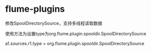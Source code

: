 # flume-plugins
修改SpoolDirectorySource，支持多线程读取数据

使用方法为设置type为org.flume.plugin.spooldir.SpoolDirectorySource

a1.sources.r1.type = org.flume.plugin.spooldir.SpoolDirectorySource

